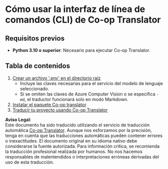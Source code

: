 <!--
CO_OP_TRANSLATOR_METADATA:
{
  "original_hash": "c64ba65e091e5d87385490fa63a8f574",
  "translation_date": "2025-06-12T12:32:33+00:00",
  "source_file": "getting_started/command-line-guide/command-line-guide.md",
  "language_code": "es"
}
-->
# Cómo usar la interfaz de línea de comandos (CLI) de Co-op Translator

## Requisitos previos

- **Python 3.10 o superior**: Necesario para ejecutar Co-op Translator.

## Tabla de contenidos

1. [Crear un archivo '.env' en el directorio raíz](./create-env-file.md)
   - Incluye las claves necesarias para el servicio del modelo de lenguaje seleccionado.
   - Si se omiten las claves de Azure Computer Vision o se especifica `-md`, el traductor funcionará solo en modo Markdown.
1. [Instalar el paquete Co-op translator](./install-package.md)
1. [Traducir tu proyecto usando Co-op Translator](./translator-your-project.md)

**Aviso Legal**:  
Este documento ha sido traducido utilizando el servicio de traducción automática [Co-op Translator](https://github.com/Azure/co-op-translator). Aunque nos esforzamos por la precisión, tenga en cuenta que las traducciones automáticas pueden contener errores o inexactitudes. El documento original en su idioma nativo debe considerarse la fuente autorizada. Para información crítica, se recomienda la traducción profesional realizada por humanos. No nos hacemos responsables de malentendidos o interpretaciones erróneas derivadas del uso de esta traducción.